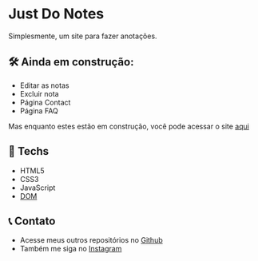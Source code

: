 # Just Do Notes

Simplesmente, um site para fazer anotações.

## 🛠 Ainda em construção:

- Editar as notas
- Excluir nota
- Página Contact
- Página FAQ

Mas enquanto estes estão em construção, você pode acessar o site [aqui](https://matheusfdosan.github.io/just-do-notes/)

## 🚀 Techs

- HTML5
- CSS3
- JavaScript
- [DOM](https://developer.mozilla.org/pt-BR/docs/Web/API/Document_Object_Model/Introduction)

## 📞 Contato

- Acesse meus outros repositórios no [Github](https://github.com/matheusfdosan/)
- Também me siga no [Instagram](https://instagram.com/matheusfdosan/)
